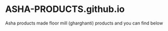 # ASHA-PRODUCTS.github.io
Asha products made floor mill (gharghanti) products and you can find below 
